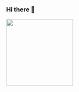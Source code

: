 ### Hi there 👋

<img height="180em" src="https://github-readme-stats.vercel.app/api?username=netanelreese&show_icons=true&hide_border=true&&count_private=true&include_all_commits=true" />

<!--
**netanelreese/netanelreese** is a ✨ _special_ ✨ repository because its `README.md` (this file) appears on your GitHub profile.

Here are some ideas to get you started:

- 🔭 I’m currently working on ...
- 🌱 I’m currently learning ...
- 👯 I’m looking to collaborate on ...
- 🤔 I’m looking for help with ...
- 💬 Ask me about ...
- 📫 How to reach me: ...
- 😄 Pronouns: ...
- ⚡ Fun fact: ...
-->
